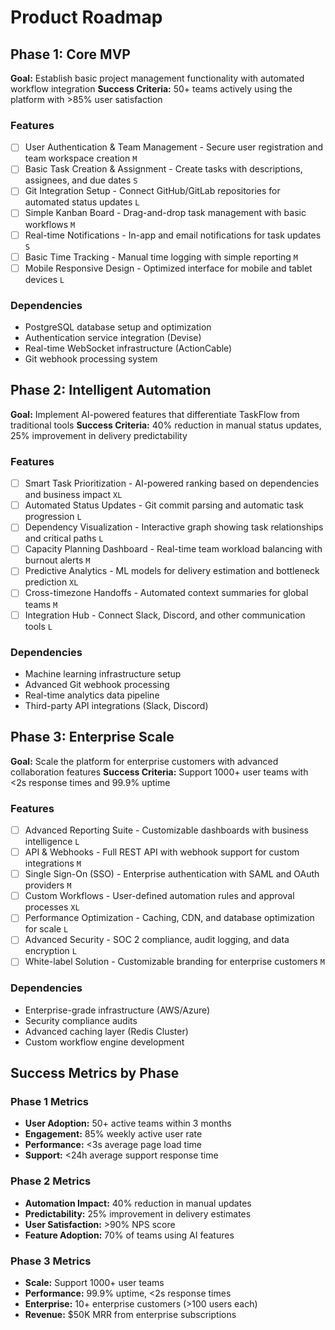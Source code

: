 # Product Roadmap

## Phase 1: Core MVP

**Goal:** Establish basic project management functionality with automated workflow integration
**Success Criteria:** 50+ teams actively using the platform with >85% user satisfaction

### Features

- [ ] User Authentication & Team Management - Secure user registration and team workspace creation `M`
- [ ] Basic Task Creation & Assignment - Create tasks with descriptions, assignees, and due dates `S`
- [ ] Git Integration Setup - Connect GitHub/GitLab repositories for automated status updates `L`
- [ ] Simple Kanban Board - Drag-and-drop task management with basic workflows `M`
- [ ] Real-time Notifications - In-app and email notifications for task updates `S`
- [ ] Basic Time Tracking - Manual time logging with simple reporting `M`
- [ ] Mobile Responsive Design - Optimized interface for mobile and tablet devices `L`

### Dependencies

- PostgreSQL database setup and optimization
- Authentication service integration (Devise)
- Real-time WebSocket infrastructure (ActionCable)
- Git webhook processing system

## Phase 2: Intelligent Automation

**Goal:** Implement AI-powered features that differentiate TaskFlow from traditional tools
**Success Criteria:** 40% reduction in manual status updates, 25% improvement in delivery predictability

### Features

- [ ] Smart Task Prioritization - AI-powered ranking based on dependencies and business impact `XL`
- [ ] Automated Status Updates - Git commit parsing and automatic task progression `L`
- [ ] Dependency Visualization - Interactive graph showing task relationships and critical paths `L`
- [ ] Capacity Planning Dashboard - Real-time team workload balancing with burnout alerts `M`
- [ ] Predictive Analytics - ML models for delivery estimation and bottleneck prediction `XL`
- [ ] Cross-timezone Handoffs - Automated context summaries for global teams `M`
- [ ] Integration Hub - Connect Slack, Discord, and other communication tools `L`

### Dependencies

- Machine learning infrastructure setup
- Advanced Git webhook processing
- Real-time analytics data pipeline
- Third-party API integrations (Slack, Discord)

## Phase 3: Enterprise Scale

**Goal:** Scale the platform for enterprise customers with advanced collaboration features
**Success Criteria:** Support 1000+ user teams with <2s response times and 99.9% uptime

### Features

- [ ] Advanced Reporting Suite - Customizable dashboards with business intelligence `L`
- [ ] API & Webhooks - Full REST API with webhook support for custom integrations `M`
- [ ] Single Sign-On (SSO) - Enterprise authentication with SAML and OAuth providers `M`
- [ ] Custom Workflows - User-defined automation rules and approval processes `XL`
- [ ] Performance Optimization - Caching, CDN, and database optimization for scale `L`
- [ ] Advanced Security - SOC 2 compliance, audit logging, and data encryption `L`
- [ ] White-label Solution - Customizable branding for enterprise customers `M`

### Dependencies

- Enterprise-grade infrastructure (AWS/Azure)
- Security compliance audits
- Advanced caching layer (Redis Cluster)
- Custom workflow engine development

## Success Metrics by Phase

### Phase 1 Metrics
- **User Adoption:** 50+ active teams within 3 months
- **Engagement:** 85% weekly active user rate
- **Performance:** <3s average page load time
- **Support:** <24h average support response time

### Phase 2 Metrics
- **Automation Impact:** 40% reduction in manual updates
- **Predictability:** 25% improvement in delivery estimates
- **User Satisfaction:** >90% NPS score
- **Feature Adoption:** 70% of teams using AI features

### Phase 3 Metrics
- **Scale:** Support 1000+ user teams
- **Performance:** 99.9% uptime, <2s response times
- **Enterprise:** 10+ enterprise customers (>100 users each)
- **Revenue:** $50K MRR from enterprise subscriptions